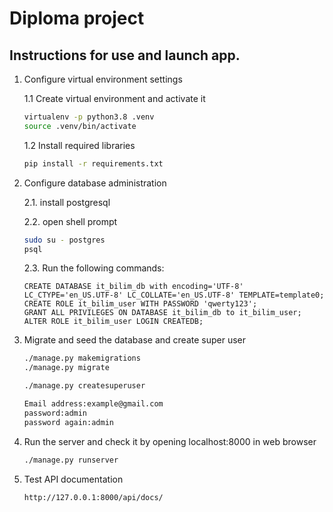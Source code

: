# Diploma project

##  Instructions for use and launch app.

1. Configure virtual environment settings

    1.1 Create virtual environment and activate it
    
    ```bash
    virtualenv -p python3.8 .venv
   source .venv/bin/activate
    ```
    1.2 Install required libraries

    ```bash
    pip install -r requirements.txt
    ```

2. Configure database administration 
    
    2.1. install postgresql
    
    2.2. open shell prompt
    ```bash
    sudo su - postgres
    psql
    ```
    2.3. Run the following commands:
    ```postgresplsql
    CREATE DATABASE it_bilim_db with encoding='UTF-8' LC_CTYPE='en_US.UTF-8' LC_COLLATE='en_US.UTF-8' TEMPLATE=template0;
    CREATE ROLE it_bilim_user WITH PASSWORD 'qwerty123';
    GRANT ALL PRIVILEGES ON DATABASE it_bilim_db to it_bilim_user;
    ALTER ROLE it_bilim_user LOGIN CREATEDB;
    ```

3. Migrate and seed the database and create super user

    ```bash
    ./manage.py makemigrations
    ./manage.py migrate
    ```
   
    ```bash
    ./manage.py createsuperuser
   
   Email address:example@gmail.com
   password:admin
   password again:admin
    ```

4. Run the server and check it by opening localhost:8000 in web browser

    ```bash
    ./manage.py runserver
    ```
    
5. Test API documentation

    ```
    http://127.0.0.1:8000/api/docs/
    ```

